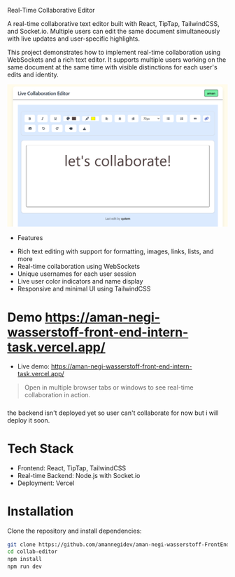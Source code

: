  Real-Time Collaborative Editor

A real-time collaborative text editor built with React, TipTap, TailwindCSS, and Socket.io. Multiple users can edit the same document simultaneously with live updates and user-specific highlights. 

This project demonstrates how to implement real-time collaboration using WebSockets and a rich text editor. It supports multiple users working on the same document at the same time with visible distinctions for each user's edits and identity.

![Screenshot](https://raw.githubusercontent.com/amannegidev/aman-negi-wasserstoff-FrontEndInternTask/refs/heads/main/Screenshot%202025-05-13%20094834.png)


* Features

- Rich text editing with support for formatting, images, links, lists, and more
- Real-time collaboration using WebSockets
- Unique usernames for each user session
- Live user color indicators and name display
- Responsive and minimal UI using TailwindCSS

# Demo https://aman-negi-wasserstoff-front-end-intern-task.vercel.app/

- Live demo: https://aman-negi-wasserstoff-front-end-intern-task.vercel.app/
> Open in multiple browser tabs or windows to see real-time collaboration in action.

#####
the backend isn't deployed yet so user can't collaborate for now but i will deploy it soon.
#####

# Tech Stack

- Frontend: React, TipTap, TailwindCSS
- Real-time Backend: Node.js with Socket.io
- Deployment: Vercel

# Installation

Clone the repository and install dependencies:
```bash
git clone https://github.com/amannegidev/aman-negi-wasserstoff-FrontEndInternTask.git
cd collab-editor
npm install
npm run dev
